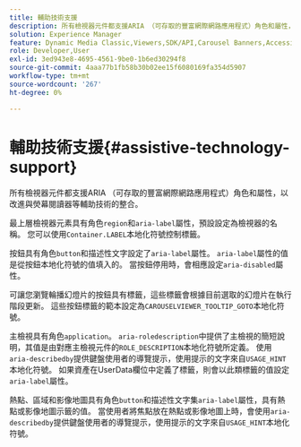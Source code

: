 ```yaml
---
title: 輔助技術支援
description: 所有檢視器元件都支援ARIA （可存取的豐富網際網路應用程式）角色和屬性，以改進與熒幕閱讀器等輔助技術的整合。
solution: Experience Manager
feature: Dynamic Media Classic,Viewers,SDK/API,Carousel Banners,Accessibility
role: Developer,User
exl-id: 3ed943e8-4695-4561-9be0-1b6ed30294f8
source-git-commit: 4aaa77b1fb58b30b02ee15f6080169fa354d5907
workflow-type: tm+mt
source-wordcount: '267'
ht-degree: 0%

---
```


# 輔助技術支援{#assistive-technology-support}

所有檢視器元件都支援ARIA （可存取的豐富網際網路應用程式）角色和屬性，以改進與熒幕閱讀器等輔助技術的整合。

最上層檢視器元素具有角色`region`和`aria-label`屬性，預設設定為檢視器的名稱。 您可以使用`Container.LABEL`本地化符號控制標籤。

按鈕具有角色`button`和描述性文字設定了`aria-label`屬性。 `aria-label`屬性的值是從按鈕本地化符號的值填入的。 當按鈕停用時，會相應設定`aria-disabled`屬性。

可讓您瀏覽輪播幻燈片的按鈕具有標籤，這些標籤會根據目前選取的幻燈片在執行階段更新。 這些按鈕標籤的範本設定為`CAROUSELVIEWER_TOOLTIP_GOTO`本地化符號。

主檢視具有角色`application`。 `aria-roledescription`中提供了主檢視的簡短說明，其值是由對應主檢視元件的`ROLE_DESCRIPTION`本地化符號所定義。 使用`aria-describedby`提供鍵盤使用者的導覽提示，使用提示的文字來自`USAGE_HINT`本地化符號。 如果資產在UserData欄位中定義了標籤，則會以此類標籤的值設定`aria-label`屬性。

熱點、區域和影像地圖具有角色`button`和描述性文字集`aria-label`屬性，具有熱點或影像地圖示籤的值。 當使用者將焦點放在熱點或影像地圖上時，會使用`aria-describedby`提供鍵盤使用者的導覽提示，使用提示的文字來自`USAGE_HINT`本地化符號。
